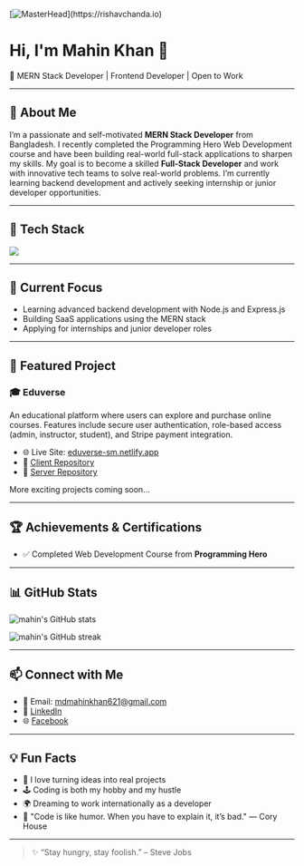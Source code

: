 [![MasterHead](https://1.bp.blogspot.com/-7A4WynwLsM...)](https://rishavchanda.io)
# Hi, I'm Mahin Khan 👋  
🚀 MERN Stack Developer | Frontend Developer | Open to Work

---

## 🌟 About Me

I’m a passionate and self-motivated **MERN Stack Developer** from Bangladesh. I recently completed the Programming Hero Web Development course and have been building real-world full-stack applications to sharpen my skills. My goal is to become a skilled **Full-Stack Developer** and work with innovative tech teams to solve real-world problems. I’m currently learning backend development and actively seeking internship or junior developer opportunities.

---

## 🧠 Tech Stack

<p align="left">
  <img src="https://skillicons.dev/icons?i=js,react,nodejs,express,mongodb,firebase,tailwind,css,html,git,github,vscode" />
</p>

---

## 🚧 Current Focus
- Learning advanced backend development with Node.js and Express.js  
- Building SaaS applications using the MERN stack  
- Applying for internships and junior developer roles  

---

## 🚀 Featured Project

### 🎓 Eduverse  
An educational platform where users can explore and purchase online courses. Features include secure user authentication, role-based access (admin, instructor, student), and Stripe payment integration.  
- 🌐 Live Site: [eduverse-sm.netlify.app](https://eduverse-sm.netlify.app/)  
- 🔗 [Client Repository](https://github.com/Programming-Hero-Web-Course4/b11a11-client-side-samir-45)  
- 🔗 [Server Repository](https://github.com/Programming-Hero-Web-Course4/b11a11-server-side-samir-45)  

More exciting projects coming soon...

---

## 🏆 Achievements & Certifications
- ✅ Completed Web Development Course from **Programming Hero**

---

## 📊 GitHub Stats

<p align="left">
  <img src="https://github-readme-stats.vercel.app/api?username=mahin-khan&show_icons=true&theme=radical" alt="mahin's GitHub stats" />
</p>
<p align="left">
  <img src="https://github-readme-streak-stats.herokuapp.com/?user=mahin-khan&theme=radical" alt="mahin's GitHub streak" />
</p>

---

## 📫 Connect with Me

- 📧 Email: mdmahinkhan621@gmail.com  
- 💼 [LinkedIn](https://www.linkedin.com/in/mahin-khan-277531331/)  
- 🌐 [Facebook](https://www.facebook.com/mdmahin464)  

---

## 💡 Fun Facts

- 🧠 I love turning ideas into real projects  
- 🕹️ Coding is both my hobby and my hustle  
- 🌍 Dreaming to work internationally as a developer  
- 🎯 "Code is like humor. When you have to explain it, it’s bad." — Cory House

---

> ✨ “Stay hungry, stay foolish.” – Steve Jobs

